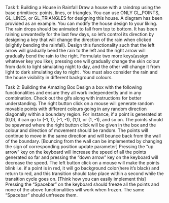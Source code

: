 
Task 1: Building a House in Rainfall
Draw a house with a raindrop using the base primitives: points, lines, or triangles. You can use ONLY GL_POINTS, GL_LINES, or GL_TRIANGLES for designing this house. A diagram has been provided as an example. You can modify the house design to your liking. The rain drops should be animated to fall from top to bottom.
It has been raining unwantedly for the last few days, so let’s control its direction by designing a key that will change the direction of the rain when clicked (slightly bending the rainfall). Design this functionality such that the left arrow will gradually bend the rain to the left and the right arrow will gradually bend the rain to the right.
Formulate two more keys(assign whatever key you like); pressing one will gradually change the skin colour from dark to light simulating night to day, and the other will change it from light to dark simulating day to night . You must also consider the rain and the house visibility in different background colours.



Task 2: Building the Amazing Box
Design a box with the following functionalities and ensure they all work independently and in any combination. Check out the gifs along with instructions for better understanding.
The right button click on a mouse will generate random movable points with different colours going in any random direction diagonally within a boundary region. For instance, if a point is generated at (0,0), it can go to (-1, 1), (-1, -1), (1,1), or (1, -1), and so on. The points should be spawned where the right button click will be given in the box and the colour and direction of movement should be random. The points will continue to move in the same direction and will bounce back from the wall of the boundary. [Bouncing from the wall can be implemented by changing the sign of corresponding position update parameter]
Pressing the “up arrow” key on the keyboard will increase the speed of all the points generated so far and pressing the “down arrow” key on the keyboard will decrease the speed.
The left button click on a mouse will make the points blink i.e. if a point is in red, it will go background color(here it’s black) and return to red, and this transition should take place within a second while the transition cycle goes on. [Think how you can easily implement this]
Pressing the “Spacebar” on the keyboard should freeze all the points and none of the above functionalities will work when frozen. The same “Spacebar” should unfreeze them.
